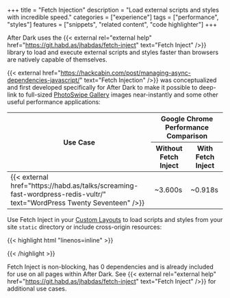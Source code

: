 +++
title = "Fetch Injection"
description = "Load external scripts and styles with incredible speed."
categories = ["experience"]
tags = ["performance", "styles"]
features = ["snippets", "related content", "code highlighter"]
+++

After Dark uses the {{< external rel="external help" href="https://git.habd.as/jhabdas/fetch-inject" text="Fetch Inject" />}} library to load and execute external scripts and styles faster than browsers are natively capable of themselves.

{{< external href="https://hackcabin.com/post/managing-async-dependencies-javascript/" text="Fetch Injection" />}} was conceptualized and first developed specifically for After Dark to make it possible to deep-link to full-sized [PhotoSwipe  Gallery](/module/hall-of-mirrors) images near-instantly and some other useful performance applications:

<table>
  <thead>
    <tr>
      <th rowspan="2" scope="col">Use Case</th>
      <th colspan="2" scope="col">Google Chrome Performance Comparison</th>
    </tr>
    <tr>
      <th scope="col">Without Fetch Inject</th>
      <th scope="col">With Fetch Inject</th>
    </tr>
  </thead>
  <tbody>
    <td>{{< external href="https://habd.as/talks/screaming-fast-wordpress-redis-vultr/" text="WordPress Twenty Seventeen" />}}</td>
    <td>~3.600s</td>
    <td>~0.918s</td>
  </tbody>
</table>

Use Fetch Inject in your [Custom Layouts](../custom-layouts) to load scripts and styles from your site `static` directory or include cross-origin resources:

{{< highlight html "linenos=inline" >}}
<script>
  fetchInject(['/js/baffle.min.js']).then(() => {
    baffle('header h1').start().reveal(1000);
  })
</script>
{{< /highlight >}}

Fetch Inject is non-blocking, has 0 dependencies and is already included for use on all pages within After Dark. See {{< external rel="external help" href="https://git.habd.as/jhabdas/fetch-inject" text="Fetch Inject" />}} for additional use cases.
